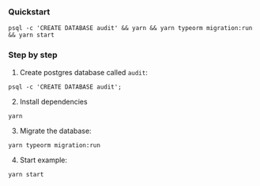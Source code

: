 
### Quickstart

```shell script
psql -c 'CREATE DATABASE audit' && yarn && yarn typeorm migration:run && yarn start
```

### Step by step
1. Create postgres database called `audit`:
```shell script
psql -c 'CREATE DATABASE audit';
```

2. Install dependencies
```shell script
yarn 
```

3. Migrate the database:
```shell script
yarn typeorm migration:run
```

4. Start example:
```shell script
yarn start
```
